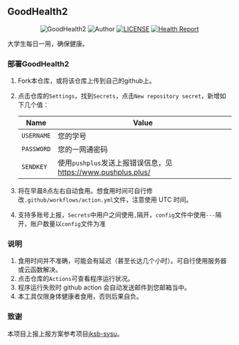 ## GoodHealth2

<p align="center">
<img src="https://img.shields.io/badge/GoodHealth2-green.svg" title="GoodHealth2">
<img src="https://img.shields.io/badge/Author-Anonymous-red.svg" title="Author">
<a href="./LICENSE"><img src="https://img.shields.io/badge/License-MIT-yellow.svg" title="LICENSE"></a>
<a href="https://github.com/jungheil/GoodHealth2/actions/workflows/action.yml"><img src="https://github.com/jungheil/GoodHealth2/actions/workflows/action.yml/badge.svg?event=schedule" title="Health Report"></a>
</p>

大学生每日一用，确保健康。

### 部署GoodHealth2

1. Fork本仓库，或将该仓库上传到自己的github上。

2. 点击仓库的`Settings`，找到`Secrets`，点击`New repository secret`，新增如下几个值：

   | Name       | Value                                                    |
   | ---------- | -------------------------------------------------------- |
   | `USERNAME` | 您的学号                                                 |
   | `PASSWORD` | 您的一网通密码                                           |
   | `SENDKEY`  | 使用`pushplus`发送上报错误信息，见 https://www.pushplus.plus/ |

3. 将在早晨8点左右自动食用。想食用时间可自行修改`.github/workflows/action.yml`文件，注意使用 UTC 时间。

4. 支持多账号上报，`Secrets`中用户之间使用`,`隔开，`config`文件中使用`---`隔开，账户数量以`config`文件为准

### 说明

1. 食用时间并不准确，可能会有延迟（甚至长达几个小时）。可自行使用服务器或云函数解决。
1. 点击仓库的`Actions`可查看程序运行状况。
1. 程序运行失败时 github action 会自动发送邮件到您邮箱当中。
2. 本工具仅限身体健康者食用，否则后果自负。

### 致谢

本项目上报上报方案参考项目[jksb-sysu](https://github.com/Coelophylla/jksb-sysu)。
